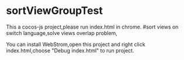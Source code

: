 sortViewGroupTest
===========

This a cocos-js project,please run index.html in chrome.
#sort views on switch language,solve views overlap problem, 

You can install WebStrom,open this project and right click index.html,choose "Debug index.html" to run project.

